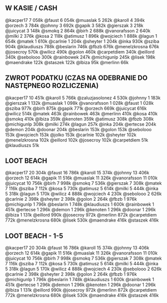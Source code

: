 ## W KASIE / CASH
@kacper17 7 058k
@faust 6 054k
@muaslak 5 262k
@karoll 4 394k
@orzech 3 784k
@johnny 3 692k
@gapik 3 582k
@gierszak 3 218k
@juicycat 3 148k
@smokq 2 864k
@birh 2 688k
@vanorafsson 2 640k
@milki 2 376k
@kosa 2 118k
@atimusz 1 896k
@wojciech 1 888k
@lagun 1 654k
@matek 1 610k
@carlnie 1 204k
@sheyter 1 204k
@inka 930k
@sziba 904k
@klaudiuszs 788k
@beslarin 746k
@fbzb 676k
@menelzkrosna 676k
@josecroy 570k
@wilicz 490k
@golon 460k
@carpetdiem 340k
@eillord 340k
@sebolooo 300k
@rainbowek 247k
@michigunlp 245k
@lisek 198k
@maendrake 122k
@staszek 122k
@lbiza 95k
@merlinn 66k

## ZWROT PODATKU (CZAS NA ODEBRANIE DO NASTĘPNEGO ROZLICZENIA)
@kacper17 10 451k
@karoll 5 766k
@zaluzjasolonez 4 530k
@johnny 1 183k
@gierszak 1 132k
@muaslak 1 098k
@vanorafsson 1 028k
@faust 1 028k
@sziba 977k
@birh 875k
@gapik 771k
@orzech 669k
@juicycat 616k
@wilicz 514k
@matek 463k
@rainbowek 463k
@merlinn 410k
@kosa 410k
@smokq 410k
@lbiza 359k
@kenoten 359k
@atimusz 308k
@fbzb 308k
@michigunlp 308k
@milki 274k
@lagun 257k
@inka 204k
@ertecse 204k
@demon 204k
@doonar 204k
@beslarin 153k
@golon 153k
@sebolooo 153k
@wojciech 153k
@jolko 153k
@carlnie 102k
@sheyter 102k
@menelzkrosna 102k
@eillord 102k
@josecroy 102k
@carpetdiem 51k
@klaudiuszs 51k

## LOOT BEACH
@kacper17 20 304k
@faust 16 786k
@karoll 15 374k
@johnny 13 406k
@orzech 12 614k
@gapik 11 516k
@muaslak 11 326k
@vanorafsson 11 010k
@juicycat 10 756k
@birh 7 998k
@smokq 7 536k
@gierszak 7 308k
@matek 7 116k
@sziba 7 112k
@kosa 5 730k
@atimusz 5 614k
@milki 5 444k
@inka 5 318k
@lagun 5 170k
@wilicz 4 888k
@wojciech 4 230k
@sebolooo 2 626k
@carlnie 2 398k
@sheyter 2 398k
@golon 2 264k
@fbzb 1 976k
@michigunlp 1 796k
@beslarin 1 748k
@klaudiuszs 1 600k
@rainbowek 1 451k
@ertecse 1 296k
@demon 1 296k
@kenoten 1 296k
@doonar 1 296k
@lbiza 1 131k
@eillord 990k
@josecroy 972k
@merlinn 872k
@carpetdiem 772k
@menelzkrosna 680k
@lisek 530k
@maendrake 416k
@staszek 416k

## LOOT BEACH - 1-5
@kacper17 20 304k
@faust 16 786k
@karoll 15 374k
@johnny 13 406k
@orzech 12 614k
@gapik 11 516k
@muaslak 11 326k
@vanorafsson 11 010k
@juicycat 10 756k
@birh 7 998k
@smokq 7 536k
@gierszak 7 308k
@matek 7 116k
@sziba 7 112k
@kosa 5 730k
@atimusz 5 614k
@milki 5 444k
@inka 5 318k
@lagun 5 170k
@wilicz 4 888k
@wojciech 4 230k
@sebolooo 2 626k
@carlnie 2 398k
@sheyter 2 398k
@golon 2 264k
@fbzb 1 976k
@michigunlp 1 796k
@beslarin 1 748k
@klaudiuszs 1 600k
@rainbowek 1 451k
@ertecse 1 296k
@demon 1 296k
@kenoten 1 296k
@doonar 1 296k
@lbiza 1 131k
@eillord 990k
@josecroy 972k
@merlinn 872k
@carpetdiem 772k
@menelzkrosna 680k
@lisek 530k
@maendrake 416k
@staszek 416k

